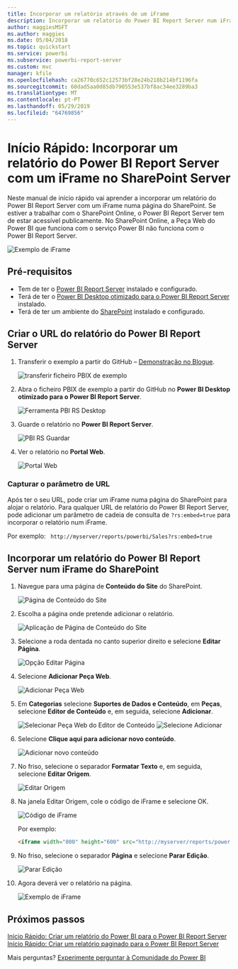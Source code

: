 ```yaml
---
title: Incorporar um relatório através de um iFrame
description: Incorporar um relatório do Power BI Report Server num iFrame no SharePoint Server
author: maggiesMSFT
ms.author: maggies
ms.date: 05/04/2018
ms.topic: quickstart
ms.service: powerbi
ms.subservice: powerbi-report-server
ms.custom: mvc
manager: kfile
ms.openlocfilehash: ca26770c652c12573bf28e24b218b214bf1196fa
ms.sourcegitcommit: 60dad5aa0d85db790553e537bf8ac34ee3289ba3
ms.translationtype: MT
ms.contentlocale: pt-PT
ms.lasthandoff: 05/29/2019
ms.locfileid: "64769856"
---
```

# <a name="quickstart-embed-a-power-bi-report-server-report-using-an-iframe-in-sharepoint-server"></a>Início Rápido: Incorporar um relatório do Power BI Report Server com um iFrame no SharePoint Server

Neste manual de início rápido vai aprender a incorporar um relatório do Power BI Report Server com um iFrame numa página do SharePoint. Se estiver a trabalhar com o SharePoint Online, o Power BI Report Server tem de estar acessível publicamente. No SharePoint Online, a Peça Web do Power BI que funciona com o serviço Power BI não funciona com o Power BI Report Server. 

![Exemplo de iFrame](media/quickstart-embed/quickstart_embed_01.png)
## <a name="prerequisites"></a>Pré-requisitos
* Tem de ter o [Power BI Report Server](https://powerbi.microsoft.com/report-server/) instalado e configurado.
* Terá de ter o [Power BI Desktop otimizado para o Power BI Report Server](install-powerbi-desktop.md) instalado.
* Terá de ter um ambiente do [SharePoint](https://docs.microsoft.com/sharepoint/install/install) instalado e configurado.

## <a name="creating-the-power-bi-report-server-report-url"></a>Criar o URL do relatório do Power BI Report Server

1. Transferir o exemplo a partir do GitHub – [Demonstração no Blogue](https://github.com/Microsoft/powerbi-desktop-samples).

    ![transferir ficheiro PBIX de exemplo](media/quickstart-embed/quickstart_embed_14.png)

2. Abra o ficheiro PBIX de exemplo a partir do GitHub no **Power BI Desktop otimizado para o Power BI Report Server**.

    ![Ferramenta PBI RS Desktop](media/quickstart-embed/quickstart_embed_02.png)

3. Guarde o relatório no **Power BI Report Server**. 

    ![PBI RS Guardar](media/quickstart-embed/quickstart_embed_03.png)

4. Ver o relatório no **Portal Web**.

    ![Portal Web](media/quickstart-embed/quickstart_embed_04.png)

### <a name="capturing-the-url-parameter"></a>Capturar o parâmetro de URL

Após ter o seu URL, pode criar um iFrame numa página do SharePoint para alojar o relatório. Para qualquer URL de relatório do Power BI Report Server, pode adicionar um parâmetro de cadeia de consulta de `?rs:embed=true` para incorporar o relatório num iFrame. 

   Por exemplo:
    ``` 
    http://myserver/reports/powerbi/Sales?rs:embed=true
    ```
## <a name="embedding-a-power-bi-report-server-report-in-a-sharepoint-iframe"></a>Incorporar um relatório do Power BI Report Server num iFrame do SharePoint

1. Navegue para uma página de **Conteúdo do Site** do SharePoint.

    ![Página de Conteúdo do Site](media/quickstart-embed/quickstart_embed_05.png)

2. Escolha a página onde pretende adicionar o relatório.

    ![Aplicação de Página de Conteúdo do Site](media/quickstart-embed/quickstart_embed_06.png)

3. Selecione a roda dentada no canto superior direito e selecione **Editar Página**.

    ![Opção Editar Página](media/quickstart-embed/quickstart_embed_07.png)

4. Selecione **Adicionar Peça Web**.

    ![Adicionar Peça Web](media/quickstart-embed/quickstart_embed_08.png)

5. Em **Categorias** selecione **Suportes de Dados e Conteúdo**, em **Peças**, selecione **Editor de Conteúdo** e, em seguida, selecione **Adicionar**.

    ![Selecionar Peça Web do Editor de Conteúdo](media/quickstart-embed/quickstart_embed_09.png) ![Selecione Adicionar](media/quickstart-embed/quickstart_embed_091.png)

6. Selecione **Clique aqui para adicionar novo conteúdo**.

    ![Adicionar novo conteúdo](media/quickstart-embed/quickstart_embed_10.png)

7. No friso, selecione o separador **Formatar Texto** e, em seguida, selecione **Editar Origem**.

     ![Editar Origem](media/quickstart-embed/quickstart_embed_11.png)

8. Na janela Editar Origem, cole o código de iFrame e selecione OK.

    ![Código de iFrame](media/quickstart-embed/quickstart_embed_12.png)

     Por exemplo:
     ```html
     <iframe width="800" height="600" src="http://myserver/reports/powerbi/Sales?rs:embed=true" frameborder="0" allowFullScreen="true"></iframe>
     ```

9. No friso, selecione o separador **Página** e selecione **Parar Edição**.

    ![Parar Edição](media/quickstart-embed/quickstart_embed_13.png)

10. Agora deverá ver o relatório na página.

    ![Exemplo de iFrame](media/quickstart-embed/quickstart_embed_01.png)

## <a name="next-steps"></a>Próximos passos

[Início Rápido: Criar um relatório do Power BI para o Power BI Report Server](quickstart-create-powerbi-report.md)  
[Início Rápido: Criar um relatório paginado para o Power BI Report Server](quickstart-create-paginated-report.md)  

Mais perguntas? [Experimente perguntar à Comunidade do Power BI](https://community.powerbi.com/) 